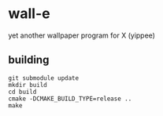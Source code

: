 # wall-e
yet another wallpaper program for X (yippee)

## building
```
git submodule update
mkdir build
cd build
cmake -DCMAKE_BUILD_TYPE=release ..
make
```

